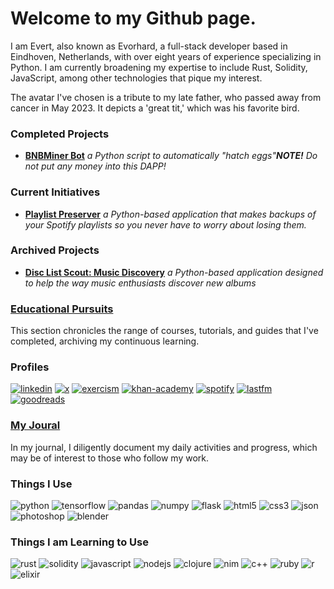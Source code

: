 <h1> Welcome to my Github page.</h1>

<p>
  I am Evert, also known as Evorhard, a full-stack developer based in <img src="https://emojis.slackmojis.com/emojis/images/1620256953/36224/dutch.png?1620256953" width="10"/> Eindhoven, Netherlands, with over eight years of experience specializing in Python. I am currently broadening my expertise to include Rust, Solidity, JavaScript, among other technologies that pique my interest.
</p>
<p>
  The avatar I've chosen is a tribute to my late father, who passed away from cancer in May 2023. It depicts a 'great tit,' which was his favorite bird.
</p>
<h3>Completed Projects</h3>
  <ul>
    <li><a href="https://github.com/evorhard/BNBMiner-Bot"><strong>BNBMiner Bot</strong></a><em> a Python script to automatically "hatch eggs"<strong>NOTE!</strong> Do not put any money into this DAPP!</em></li>
  </ul>
<h3>Current Initiatives</h3>
  <ul>
    <li><a href="https://github.com/evorhard/Playlist-Preserver"><strong>Playlist Preserver</strong></a><em> a Python-based application that makes backups of your Spotify playlists so you never have to worry about losing them.</em></li>
  </ul>
<h3>Archived Projects</h3>
  <ul>
    <li><a href="https://github.com/evorhard/Disc-List-Scout--Music-Discovery"><strong>Disc List Scout: Music Discovery</strong></a><em> a Python-based application designed to help the way music enthusiasts discover new albums</em></li>
  </ul>
<h3><a href="https://github.com/evorhard/EvorStudy">Educational Pursuits</a></h3>
<p>
  This section chronicles the range of courses, tutorials, and guides that I've completed, archiving my continuous learning.
</p>
<h3>Profiles</h3>
<span>
  <a href="https://www.linkedin.com/in/evert-de-ruiter-866313190"><img alt="linkedin" src="https://img.shields.io/badge/LinkedIn-0077B5?style=for-the-badge&logo=linkedin&logoColor=white"></a>
  <a href="https://twitter.com/comte_germain"><img alt="x" src="https://img.shields.io/badge/X-000000?style=for-the-badge&logo=x&logoColor=white"></a>
  <a href="https://exercism.org/profiles/evorhard"><img alt="exercism" src="https://img.shields.io/badge/Exercism-009CAB?style=for-the-badge&logo=exercism&logoColor=white"></a>
  <a href="https://www.khanacademy.org/profile/evorhard"><img alt="khan-academy" src="https://img.shields.io/badge/Khan%20Academy-14BF96?style=for-the-badge&logo=Khan%20Academy&logoColor=white"></a>
  <a href="https://open.spotify.com/user/31oge27qqqrwm3beferdtnnjce6a"><img alt="spotify" src="https://img.shields.io/badge/Spotify-1ED760?&style=for-the-badge&logo=spotify&logoColor=white"></a>
  <a href="https://www.last.fm/user/HamSlamous"><img alt="lastfm" src="https://img.shields.io/badge/last.fm-D51007?style=for-the-badge&logo=last.fm&logoColor=white"></a>
  <a href="https://www.goodreads.com/user/show/91598234-evorhard"><img alt="goodreads" src="https://img.shields.io/badge/Goodreads-372213?style=for-the-badge&logo=goodreads&logoColor=white"></a>
</span>
<h3><a href="https://github.com/evorhard/Journal">My Joural</a></h3>
<p>
  In my journal, I diligently document my daily activities and progress, which may be of interest to those who follow my work.
</p>
<h3>Things I Use</h3>
<span>
  <img alt="python" src="https://img.shields.io/badge/Python-FFD43B?style=for-the-badge&logo=python&logoColor=blue" />
  <img alt="tensorflow" src="https://img.shields.io/badge/TensorFlow-FF6F00?style=for-the-badge&logo=TensorFlow&logoColor=white">
  <img alt="pandas" src="https://img.shields.io/badge/Pandas-2C2D72?style=for-the-badge&logo=pandas&logoColor=white" />
  <img alt="numpy" src="https://img.shields.io/badge/Numpy-777BB4?style=for-the-badge&logo=numpy&logoColor=white" />
  <img alt="flask" src="https://img.shields.io/badge/Flask-000000?style=for-the-badge&logo=flask&logoColor=white" />
  <img alt="html5" src="https://img.shields.io/badge/HTML5-E34F26?style=for-the-badge&logo=html5&logoColor=white" />
  <img alt="css3" src="https://img.shields.io/badge/CSS3-1572B6?style=for-the-badge&logo=css3&logoColor=white" />
  <img alt="json" src="https://img.shields.io/badge/json-5E5C5C?style=for-the-badge&logo=json&logoColor=white" />
  <img alt="photoshop" src="https://img.shields.io/badge/Adobe%20Photoshop-31A8FF?style=for-the-badge&logo=Adobe%20Photoshop&logoColor=black" />
  <img alt="blender" src="https://img.shields.io/badge/blender-%23F5792A.svg?style=for-the-badge&logo=blender&logoColor=white" />
</span>
<h3>Things I am Learning to Use</h3>
<span>
  <img alt="rust" src="https://img.shields.io/badge/Rust-black?style=for-the-badge&logo=rust&logoColor=#E57324" />
  <img alt="solidity" src="https://img.shields.io/badge/Solidity-e6e6e6?style=for-the-badge&logo=solidity&logoColor=black" />
  <img alt="javascript" src="https://img.shields.io/badge/JavaScript-323330?style=for-the-badge&logo=javascript&logoColor=F7DF1E" />
  <img alt="nodejs" src="https://img.shields.io/badge/Node%20js-339933?style=for-the-badge&logo=nodedotjs&logoColor=white" />
  <img alt="clojure" src="https://img.shields.io/badge/Clojure-5881D8?style=for-the-badge&logo=clojure&logoColor=white" />
  <img alt="nim" src="https://img.shields.io/badge/Nim-FFE953?style=for-the-badge&logo=nim&logoColor=black" />
  <img alt="c++" src="https://img.shields.io/badge/C%2B%2B-00599C?style=for-the-badge&logo=c%2B%2B&logoColor=white" />
  <img alt="ruby" src="https://img.shields.io/badge/Ruby-CC342D?style=for-the-badge&logo=ruby&logoColor=white" />
  <img alt="r" src="https://img.shields.io/badge/R-276DC3?style=for-the-badge&logo=r&logoColor=white" />
  <img alt="elixir" src="https://img.shields.io/badge/Elixir-4B275F?style=for-the-badge&logo=elixir&logoColor=white" />
</span>
